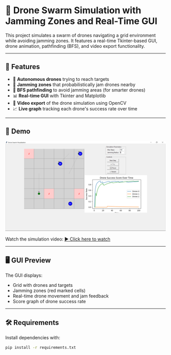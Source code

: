 # 🚁 Drone Swarm Simulation with Jamming Zones and Real-Time GUI

This project simulates a swarm of drones navigating a grid environment while avoiding jamming zones. It features a real-time Tkinter-based GUI, drone animation, pathfinding (BFS), and video export functionality.

---

## 📌 Features

- 👾 **Autonomous drones** trying to reach targets
- 🚫 **Jamming zones** that probabilistically jam drones nearby
- 🧠 **BFS pathfinding** to avoid jamming areas (for smarter drones)
- 📊 **Real-time GUI** with Tkinter and Matplotlib
- 🎥 **Video export** of the drone simulation using OpenCV
- 📈 **Live graph** tracking each drone's success rate over time

---

## 🎥 Demo

![Simulation Grid](figure1.png)

Watch the simulation video:
[▶️ Click here to watch](https://youtu.be/_WEqW5wRX18)

---

## 🖥️ GUI Preview

The GUI displays:
- Grid with drones and targets
- Jamming zones (red marked cells)
- Real-time drone movement and jam feedback
- Score graph of drone success rate

---

## 🛠️ Requirements

Install dependencies with:

```bash
pip install -r requirements.txt
